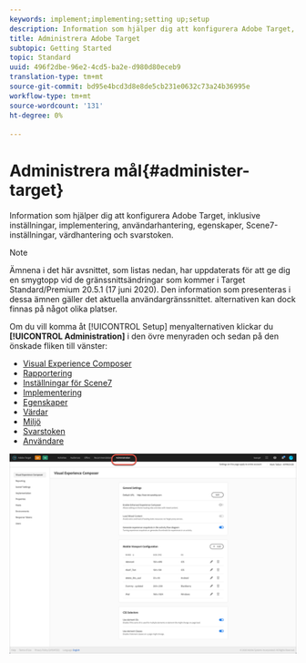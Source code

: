 ```yaml
---
keywords: implement;implementing;setting up;setup
description: Information som hjälper dig att konfigurera Adobe Target, inklusive inställningar, implementering, användarhantering, egenskaper, Scene7-inställningar, värdhantering och svarstoken.
title: Administrera Adobe Target
subtopic: Getting Started
topic: Standard
uuid: 496f2dbe-96e2-4cd5-ba2e-d980d80eceb9
translation-type: tm+mt
source-git-commit: bd95e4bcd3d8e8de5cb231e0632c73a24b36995e
workflow-type: tm+mt
source-wordcount: '131'
ht-degree: 0%

---
```



# Administrera mål{#administer-target}

Information som hjälper dig att konfigurera Adobe Target, inklusive inställningar, implementering, användarhantering, egenskaper, Scene7-inställningar, värdhantering och svarstoken.

>[!NOTE]
>
>Ämnena i det här avsnittet, som listas nedan, har uppdaterats för att ge dig en smygtopp vid de gränssnittsändringar som kommer i Target Standard/Premium 20.5.1 (17 juni 2020). Den information som presenteras i dessa ämnen gäller det aktuella användargränssnittet. alternativen kan dock finnas på något olika platser.

Om du vill komma åt [!UICONTROL Setup] menyalternativen klickar du **[!UICONTROL Administration]** i den övre menyraden och sedan på den önskade fliken till vänster:

* [Visual Experience Composer](/help/administrating-target/visual-experience-composer-set-up.md)
* [Rapportering](/help/administrating-target/reporting.md)
* [Inställningar för Scene7](/help/administrating-target/scene7-settings.md)
* [Implementering](/help/c-implementing-target/implementing-target.md)
* [Egenskaper](/help/administrating-target/c-user-management/property-channel/property-channel.md)
* [Värdar](/help/administrating-target/hosts.md)
* [Miljö](/help/administrating-target/environments.md)
* [Svarstoken](/help/administrating-target/response-tokens.md)
* [Användare](/help/administrating-target/c-user-management/user-management.md)

![Adobe Target Administration-menyn](/help/administrating-target/assets/administration.png)